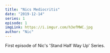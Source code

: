 ```yaml
---
title: "Nics Mediocritis"
date: "2019-12-14"
series: 1
episode: 1
imgLink: https://i.imgur.com/h3efMWC.jpg
author: "Nic"
---
```


First episode of Nic's 'Stand Half Way Up' Series.
